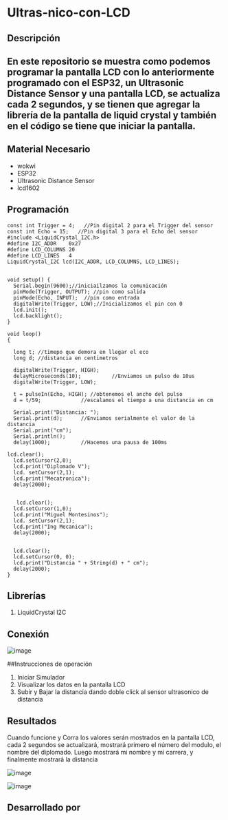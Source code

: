 # Ultras-nico-con-LCD

## Descripción
## En este repositorio se muestra como  podemos programar la pantalla LCD con lo anteriormente programado con el ESP32, un Ultrasonic Distance Sensor y una pantalla LCD, se actualiza cada 2 segundos, y se tienen que agregar la librería de la pantalla de liquid crystal y también en el código se tiene que iniciar la pantalla. 
## Material Necesario
- wokwi
- ESP32 
- Ultrasonic Distance Sensor
- lcd1602
## Programación
```
const int Trigger = 4;   //Pin digital 2 para el Trigger del sensor
const int Echo = 15;   //Pin digital 3 para el Echo del sensor
#include <LiquidCrystal_I2C.h>
#define I2C_ADDR    0x27
#define LCD_COLUMNS 20
#define LCD_LINES   4
LiquidCrystal_I2C lcd(I2C_ADDR, LCD_COLUMNS, LCD_LINES);


void setup() {
  Serial.begin(9600);//iniciailzamos la comunicación
  pinMode(Trigger, OUTPUT); //pin como salida
  pinMode(Echo, INPUT);  //pin como entrada
  digitalWrite(Trigger, LOW);//Inicializamos el pin con 0
  lcd.init();
  lcd.backlight();
}

void loop()
{

  long t; //timepo que demora en llegar el eco
  long d; //distancia en centimetros

  digitalWrite(Trigger, HIGH);
  delayMicroseconds(10);          //Enviamos un pulso de 10us
  digitalWrite(Trigger, LOW);
  
  t = pulseIn(Echo, HIGH); //obtenemos el ancho del pulso
  d = t/59;             //escalamos el tiempo a una distancia en cm
  
  Serial.print("Distancia: ");
  Serial.print(d);      //Enviamos serialmente el valor de la distancia
  Serial.print("cm");
  Serial.println();
  delay(1000);          //Hacemos una pausa de 100ms

lcd.clear();
  lcd.setCursor(2,0);
  lcd.print("Diplomado V");
  lcd. setCursor(2,1);
  lcd.print("Mecatronica");
  delay(2000);
  

   lcd.clear();
  lcd.setCursor(1,0);
  lcd.print("Miguel Montesinos");
  lcd. setCursor(2,1);
  lcd.print("Ing Mecanica");
  delay(2000);

  
  lcd.clear();
  lcd.setCursor(0, 0);
  lcd.print("Distancia " + String(d) + " cm");
  delay(2000);
}
 ```
## Librerías

1. LiquidCrystal I2C

## Conexión

![image](https://github.com/user-attachments/assets/6a983b55-4e03-4c79-a382-bd937eff4bc0)


##Instrucciones de operación 

1. Iniciar Simulador
2. Visualizar los datos en la pantalla LCD
3. Subir y Bajar la distancia dando doble click al sensor ultrasonico de distancia

## Resultados

Cuando funcione y Corra los valores serán mostrados en la pantalla LCD, cada 2 segundos se actualizará, mostrará primero el número del modulo, el nombre del diplomado. Luego mostrará mi nombre y mi carrera, y finalmente mostrará la distancia

![image](https://github.com/user-attachments/assets/8cc769f7-83d4-408d-ad1a-2a8a4a764edf)

![image](https://github.com/user-attachments/assets/16781783-f086-41c9-b172-6589de403d4d)


## Desarrollado por
